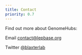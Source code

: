 ```yaml
---
title: Contact
priority: 0.7
---
```


Find out more about GenomeHubs:

Email [contact@lepbase.org](mailto:contact@lepbase.org)

Twitter [@blaxterlab](https://twitter.com/blaxterlab)
